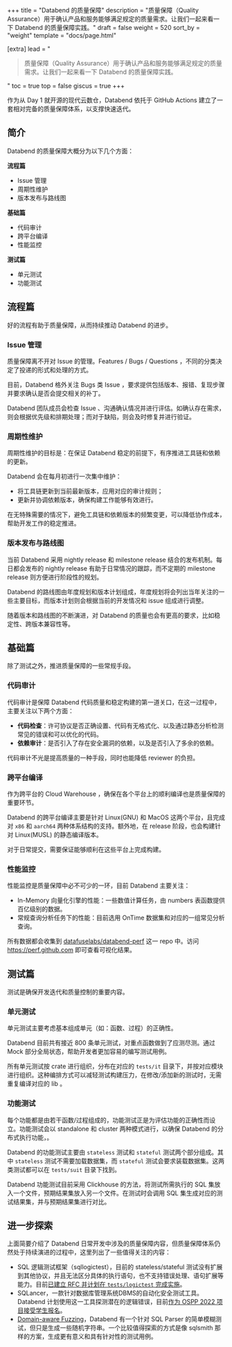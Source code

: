+++
title = "Databend 的质量保障"
description = "质量保障（Quality Assurance）用于确认产品和服务能够满足规定的质量需求。让我们一起来看一下 Databend 的质量保障实践。"
draft = false
weight = 520
sort_by = "weight"
template = "docs/page.html"

[extra]
lead = "<blockquote>质量保障（Quality Assurance）用于确认产品和服务能够满足规定的质量需求。让我们一起来看一下 Databend 的质量保障实践。</blockquote>"
toc = true
top = false
giscus = true
+++

作为从 Day 1 就开源的现代云数仓，Databend 依托于 GitHub Actions 建立了一套相对完备的质量保障体系，以支撑快速迭代。

## 简介

Databend 的质量保障大概分为以下几个方面：

**流程篇**

- Issue 管理
- 周期性维护
- 版本发布与路线图

**基础篇**

- 代码审计
- 跨平台编译
- 性能监控

**测试篇**

- 单元测试
- 功能测试

## 流程篇

好的流程有助于质量保障，从而持续推动 Databend 的进步。

### Issue 管理

质量保障离不开对 Issue 的管理。Features / Bugs / Questions ，不同的分类决定了投递的形式和处理的方式。

目前，Databend 格外关注 Bugs 类 Issue ，要求提供包括版本、报错、复现步骤并要求确认是否会提交相关的补丁。

Databend 团队成员会检查 Issue 、沟通确认情况并进行评估。如确认存在需求，则会根据优先级和排期处理；而对于缺陷，则会及时修复并进行验证。

### 周期性维护

周期性维护的目标是：在保证 Databend 稳定的前提下，有序推进工具链和依赖的更新。

Databend 会在每月初进行一次集中维护：

- 将工具链更新到当前最新版本，应用对应的审计规则；
- 更新并协调依赖版本，确保构建工作能够有效进行。

在无特殊需要的情况下，避免工具链和依赖版本的频繁变更，可以降低协作成本，帮助开发工作的稳定推进。

### 版本发布与路线图

当前 Databend 采用 nightly release 和 milestone release 结合的发布机制。每日都会发布的 nightly release 有助于日常情况的跟踪，而不定期的 milestone release 则方便进行阶段性的规划。

Databend 的路线图由年度规划和版本计划组成，年度规划将会列出当年关注的一些主要目标，而版本计划则会根据当前的开发情况和 issue 组成进行调整。

随着版本和路线图的不断演进，对 Databend 的质量也会有更高的要求，比如稳定性、跨版本兼容性等。

## 基础篇

除了测试之外，推进质量保障的一些常规手段。

### 代码审计

代码审计是保障 Databend 代码质量和稳定构建的第一道关口，在这一过程中，主要关注以下两个方面：

- **代码检查**：许可协议是否正确设置、代码有无格式化、以及通过静态分析检测常见的错误和可以优化的代码。
- **依赖审计**：是否引入了存在安全漏洞的依赖，以及是否引入了多余的依赖。

代码审计不光是提高质量的一种手段，同时也能降低 reviewer 的负担。

### 跨平台编译

作为跨平台的 Cloud Warehouse ，确保在各个平台上的顺利编译也是质量保障的重要环节。

Databend 的跨平台编译主要是针对 Linux(GNU) 和 MacOS 这两个平台，且完成对 `x86` 和 `aarch64` 两种体系结构的支持。额外地，在 release 阶段，也会构建针对 Linux(MUSL) 的静态编译版本。

对于日常提交，需要保证能够顺利在这些平台上完成构建。

### 性能监控

性能监控是质量保障中必不可少的一环，目前 Databend 主要关注：

- In-Memory 向量化引擎的性能：一些数值计算任务，由 numbers 表函数提供百亿级别的数据。
- 常规查询分析任务下的性能：目前选用 OnTime 数据集和对应的一组常见分析查询。

所有数据都会收集到 [datafuselabs/databend-perf](https://github.com/datafuselabs/databend-perf) 这一 repo 中。访问 <https://perf.github.com> 即可查看可视化结果。

## 测试篇

测试是确保开发迭代和质量控制的重要内容。

### 单元测试

单元测试主要考虑基本组成单元（如：函数、过程）的正确性。

Databend 目前共有接近 800 条单元测试，对重点函数做到了应测尽测。通过 Mock 部分全局状态，帮助开发者更加容易的编写测试用例。

所有单元测试按 crate 进行组织，分布在对应的 `tests/it` 目录下，并按对应模块进行组织。这种编排方式可以减轻测试构建压力，在修改/添加新的测试时，无需重复编译对应的 lib 。

### 功能测试

每个功能都是由若干函数/过程组成的，功能测试正是为评估功能的正确性而设立。功能测试会以 standalone 和 cluster 两种模式进行，以确保 Databend 的分布式执行功能，。

Databend 的功能测试主要由 `stateless` 测试和 `stateful` 测试两个部分组成。其中 `stateless` 测试不需要加载数据集，而 `stateful` 测试会要求装载数据集。这两类测试都可以在 `tests/suit` 目录下找到。

Databend 功能测试目前采用 Clickhouse 的方法，将测试所需执行的 SQL 集放入一个文件，预期结果集放入另一个文件。在测试时会调用 SQL 集生成对应的测试结果集，并与预期结果集进行对比。

## 进一步探索

上面简要介绍了 Databend 日常开发中涉及的质量保障内容，但质量保障体系仍然处于持续演进的过程中，这里列出了一些值得关注的内容：

- SQL 逻辑测试框架（sqllogictest），目前的 stateless/stateful 测试没有扩展到其他协议，并且无法区分具体的执行语句，也不支持错误处理、语句扩展等能力。目前[已建立 RFC 并计划在 `tests/logictest` 完成实施](https://github.com/datafuselabs/databend/pull/5048)。
- SQLancer，一款针对数据库管理系统DBMS的自动化安全测试工具。Databend 计划使用这一工具探测潜在的逻辑错误，目前[作为 OSPP 2022 项目接受学生报名](https://summer-ospp.ac.cn/#/org/prodetail/226460211)。
- [Domain-aware Fuzzing](https://github.com/datafuselabs/databend/issues/1549)，Databend 有一个针对 SQL Parser 的简单模糊测试，但只是生成一些随机字符串。一个比较值得探索的方式是像 sqlsmith 那样的方案，生成更有意义和具有针对性的测试用例。
